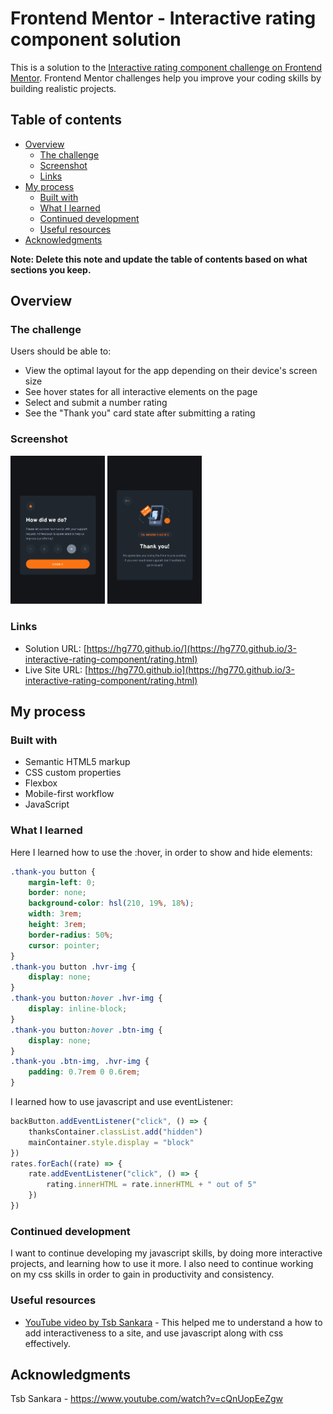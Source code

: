 # Frontend Mentor - Interactive rating component solution

This is a solution to the [Interactive rating component challenge on Frontend Mentor](https://www.frontendmentor.io/challenges/interactive-rating-component-koxpeBUmI). Frontend Mentor challenges help you improve your coding skills by building realistic projects. 

## Table of contents

- [Overview](#overview)
  - [The challenge](#the-challenge)
  - [Screenshot](#screenshot)
  - [Links](#links)
- [My process](#my-process)
  - [Built with](#built-with)
  - [What I learned](#what-i-learned)
  - [Continued development](#continued-development)
  - [Useful resources](#useful-resources)
- [Acknowledgments](#acknowledgments)

**Note: Delete this note and update the table of contents based on what sections you keep.**

## Overview

### The challenge

Users should be able to:

- View the optimal layout for the app depending on their device's screen size
- See hover states for all interactive elements on the page
- Select and submit a number rating
- See the "Thank you" card state after submitting a rating

### Screenshot
<img src="./images/screenshot1.png"  width="30%" height="30%">
<img src="./images/screenshot2.png"  width="30%" height="30%">


### Links

- Solution URL: [https://hg770.github.io/](https://hg770.github.io/3-interactive-rating-component/rating.html)
- Live Site URL: [https://hg770.github.io](https://hg770.github.io/3-interactive-rating-component/rating.html)

## My process

### Built with

- Semantic HTML5 markup
- CSS custom properties
- Flexbox
- Mobile-first workflow
- JavaScript

### What I learned

Here I learned how to use the :hover, in order to show and hide elements:

```css
.thank-you button {
    margin-left: 0;
    border: none;
    background-color: hsl(210, 19%, 18%);
    width: 3rem;
    height: 3rem;
    border-radius: 50%;
    cursor: pointer;
}
.thank-you button .hvr-img {
    display: none;
}
.thank-you button:hover .hvr-img {
    display: inline-block;
}
.thank-you button:hover .btn-img {
    display: none;
}
.thank-you .btn-img, .hvr-img {
    padding: 0.7rem 0 0.6rem;
}

```
I learned how to use javascript and use eventListener:
```js
backButton.addEventListener("click", () => {
    thanksContainer.classList.add("hidden")
    mainContainer.style.display = "block"
})
rates.forEach((rate) => {
    rate.addEventListener("click", () => {
        rating.innerHTML = rate.innerHTML + " out of 5"
    })
})
```

### Continued development

I want to continue developing my javascript skills, by doing more interactive projects, and learning how to use it more. I also need to continue working on my css skills in order to gain in productivity and consistency.

### Useful resources

- [YouTube video by Tsb Sankara](https://www.youtube.com/watch?v=cQnUopEeZgw) - This helped me to understand a how to add interactiveness to a site, and use javascript along with css effectively.

## Acknowledgments

Tsb Sankara - 
https://www.youtube.com/watch?v=cQnUopEeZgw

